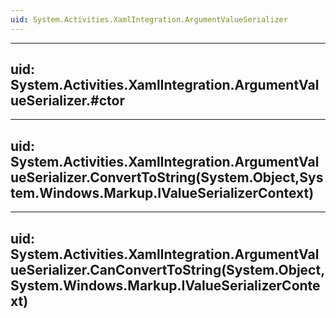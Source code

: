 ```yaml
---
uid: System.Activities.XamlIntegration.ArgumentValueSerializer
---
```


---
uid: System.Activities.XamlIntegration.ArgumentValueSerializer.#ctor
---

---
uid: System.Activities.XamlIntegration.ArgumentValueSerializer.ConvertToString(System.Object,System.Windows.Markup.IValueSerializerContext)
---

---
uid: System.Activities.XamlIntegration.ArgumentValueSerializer.CanConvertToString(System.Object,System.Windows.Markup.IValueSerializerContext)
---

